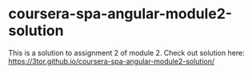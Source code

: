 # coursera-spa-angular-module2-solution
This is a solution to assignment 2 of module 2.
Check out solution here:
https://3tor.github.io/coursera-spa-angular-module2-solution/
